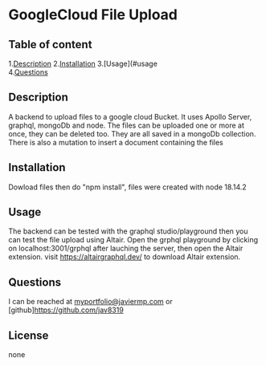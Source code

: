 
# GoogleCloud File Upload  
      
## Table of content  

1.[Description](#description)
2.[Installation](#installation)
3.[Usage](#usage  
4.[Questions](#questions)  

## Description  

A backend to upload files to a google cloud Bucket. It uses Apollo Server, graphql, mongoDb and node. The files can be uploaded one or more at once, they can be deleted too. They are all saved in a mongoDb collection. There is also a mutation to insert a document containing the files  

## Installation  

Dowload files then do "npm install", files were created with node 18.14.2  

## Usage  

The backend can be tested with the graphql studio/playground then you can test the file upload using Altair. Open the grphql playground by clicking on localhost:3001/grphql after lauching the server, then open the Altair extension. visit https://altairgraphql.dev/ to download Altair extension.    

## Questions  

I can be reached at <myportfolio@javiermp.com> or  [github]https://github.com/jav8319

## License  

none
